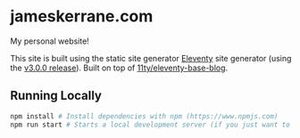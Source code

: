 # jameskerrane.com

My personal website!

This site is built using the static site generator [Eleventy](https://www.11ty.dev/) site generator (using the [v3.0.0 release](https://www.11ty.dev/blog/eleventy-v3/)). Built on top of [11ty/eleventy-base-blog](https://github.com/11ty/eleventy-base-blog).

## Running Locally

```sh
npm install # Install dependencies with npm (https://www.npmjs.com)
npm run start # Starts a local development server (if you just want to build the site, you can use "npm run build")
```

